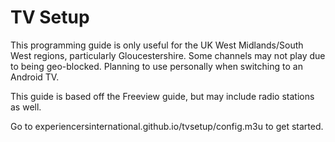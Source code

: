 # TV Setup

This programming guide is only useful for the UK West Midlands/South West regions, particularly Gloucestershire. Some channels may not play due to being geo-blocked. Planning to use personally when switching to an Android TV.

This guide is based off the Freeview guide, but may include radio stations as well.

Go to experiencersinternational.github.io/tvsetup/config.m3u to get started.
